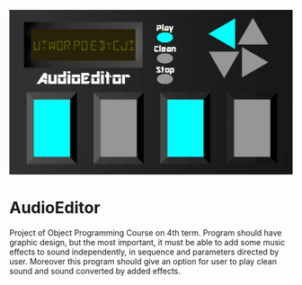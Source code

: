 ![](ReadMeFoto.jpg)
# AudioEditor
Project of Object Programming Course on 4th term. Program should have graphic design, but the most important, it must be able to add some music effects to sound independently, in sequence and parameters directed by user. Moreover this program should give an option for user to play clean sound and sound converted by added effects.
